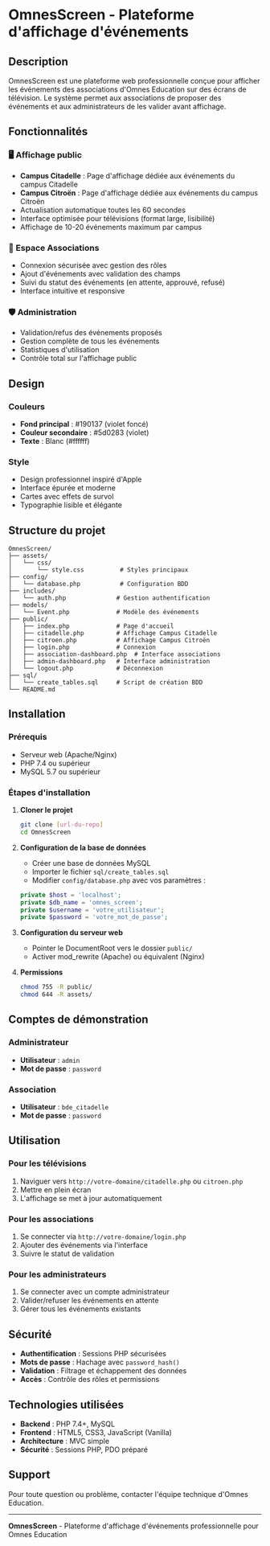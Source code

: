# OmnesScreen - Plateforme d'affichage d'événements

## Description

OmnesScreen est une plateforme web professionnelle conçue pour afficher les événements des associations d'Omnes Education sur des écrans de télévision. Le système permet aux associations de proposer des événements et aux administrateurs de les valider avant affichage.

## Fonctionnalités

### 🖥️ Affichage public
- **Campus Citadelle** : Page d'affichage dédiée aux événements du campus Citadelle
- **Campus Citroën** : Page d'affichage dédiée aux événements du campus Citroën
- Actualisation automatique toutes les 60 secondes
- Interface optimisée pour télévisions (format large, lisibilité)
- Affichage de 10-20 événements maximum par campus

### 👥 Espace Associations
- Connexion sécurisée avec gestion des rôles
- Ajout d'événements avec validation des champs
- Suivi du statut des événements (en attente, approuvé, refusé)
- Interface intuitive et responsive

### 🛡️ Administration
- Validation/refus des événements proposés
- Gestion complète de tous les événements
- Statistiques d'utilisation
- Contrôle total sur l'affichage public

## Design

### Couleurs
- **Fond principal** : #190137 (violet foncé)
- **Couleur secondaire** : #5d0283 (violet)
- **Texte** : Blanc (#ffffff)

### Style
- Design professionnel inspiré d'Apple
- Interface épurée et moderne
- Cartes avec effets de survol
- Typographie lisible et élégante

## Structure du projet

```
OmnesScreen/
├── assets/
│   └── css/
│       └── style.css          # Styles principaux
├── config/
│   └── database.php           # Configuration BDD
├── includes/
│   └── auth.php              # Gestion authentification
├── models/
│   └── Event.php             # Modèle des événements
├── public/
│   ├── index.php             # Page d'accueil
│   ├── citadelle.php         # Affichage Campus Citadelle
│   ├── citroen.php           # Affichage Campus Citroën
│   ├── login.php             # Connexion
│   ├── association-dashboard.php  # Interface associations
│   ├── admin-dashboard.php   # Interface administration
│   └── logout.php            # Déconnexion
├── sql/
│   └── create_tables.sql     # Script de création BDD
└── README.md
```

## Installation

### Prérequis
- Serveur web (Apache/Nginx)
- PHP 7.4 ou supérieur
- MySQL 5.7 ou supérieur

### Étapes d'installation

1. **Cloner le projet**
   ```bash
   git clone [url-du-repo]
   cd OmnesScreen
   ```

2. **Configuration de la base de données**
   - Créer une base de données MySQL
   - Importer le fichier `sql/create_tables.sql`
   - Modifier `config/database.php` avec vos paramètres :
   ```php
   private $host = 'localhost';
   private $db_name = 'omnes_screen';
   private $username = 'votre_utilisateur';
   private $password = 'votre_mot_de_passe';
   ```

3. **Configuration du serveur web**
   - Pointer le DocumentRoot vers le dossier `public/`
   - Activer mod_rewrite (Apache) ou équivalent (Nginx)

4. **Permissions**
   ```bash
   chmod 755 -R public/
   chmod 644 -R assets/
   ```

## Comptes de démonstration

### Administrateur
- **Utilisateur** : `admin`
- **Mot de passe** : `password`

### Association
- **Utilisateur** : `bde_citadelle`
- **Mot de passe** : `password`

## Utilisation

### Pour les télévisions
1. Naviguer vers `http://votre-domaine/citadelle.php` ou `citroen.php`
2. Mettre en plein écran
3. L'affichage se met à jour automatiquement

### Pour les associations
1. Se connecter via `http://votre-domaine/login.php`
2. Ajouter des événements via l'interface
3. Suivre le statut de validation

### Pour les administrateurs
1. Se connecter avec un compte administrateur
2. Valider/refuser les événements en attente
3. Gérer tous les événements existants

## Sécurité

- **Authentification** : Sessions PHP sécurisées
- **Mots de passe** : Hachage avec `password_hash()`
- **Validation** : Filtrage et échappement des données
- **Accès** : Contrôle des rôles et permissions

## Technologies utilisées

- **Backend** : PHP 7.4+, MySQL
- **Frontend** : HTML5, CSS3, JavaScript (Vanilla)
- **Architecture** : MVC simple
- **Sécurité** : Sessions PHP, PDO préparé

## Support

Pour toute question ou problème, contacter l'équipe technique d'Omnes Education.

---

**OmnesScreen** - Plateforme d'affichage d'événements professionnelle pour Omnes Education
